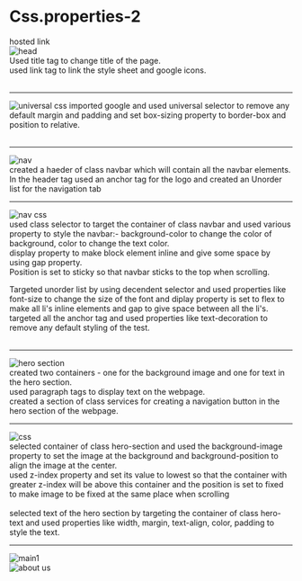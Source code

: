 # Css.properties-2
hosted link
<br>
![head](https://github.com/jaitensahu/Css.properties-2/assets/127736781/263fe958-d289-4c89-9c79-7293c65d1244)
<br>
Used title tag to change title of the page.<br>
used link tag to link the style sheet and google icons.<br>
<br><hr>

![universal css](https://github.com/jaitensahu/Css.properties-2/assets/127736781/bd8dc6cf-f312-4aba-807b-487e123beac1)
imported google and used universal selector to remove any default margin and padding and set box-sizing property to border-box and position to relative.<br>
<br><hr>
![nav](https://github.com/jaitensahu/Css.properties-2/assets/127736781/4121df54-3ac4-4822-946e-8ec9080250d6)<br>
created a haeder of class navbar which will contain all the navbar elements.<br>
In the header tag used an anchor tag for the logo and created an Unorder list for the navigation tab<br>
<hr>

![nav css](https://github.com/jaitensahu/Css.properties-2/assets/127736781/41e8783b-20e3-45e2-8221-d1c40d9434a8)
<br>
used class selector to target the container of class navbar and used various property to style the navbar:-
background-color to change the color of background, color to change the text color.<br>
display property to make block element inline and give some space by using gap property.<br>
Position is set to sticky so that navbar sticks to the top when scrolling.<br>

Targeted unorder list by using decendent selector and used properties like font-size to change the size of the font and diplay property is set to flex to make all li's inline elements and gap to give space between all the li's.<br>
targeted all the anchor tag and used properties like text-decoration to remove any default styling of the test.<br>
<br>
<hr>

![hero section](https://github.com/jaitensahu/Css.properties-2/assets/127736781/674596f2-02f2-4f6b-b297-e2bf6657269b)
<br>
created two containers - one for the background image and one for text in the hero section.<br>
used paragraph tags to display text on the webpage.<br>
created a section of class services for creating a navigation button in the hero section of the webpage.<br>
<hr>

![css](https://github.com/jaitensahu/Css.properties-2/assets/127736781/7b238380-b9da-4ad2-8742-fcca4c5b7bff)
<br>
selected container of class hero-section and used the background-image property to set the image at the background and background-position to align the image at the center.<br>
used z-index property and set its value to lowest so that the container with greater z-index will be above this container and the position is set to fixed to make image to be fixed at the same place when scrolling<br>
<br>
selected text of the hero section by targeting the container of class hero-text and used properties like width, margin, text-align, color, padding to style the text.<br>
<hr>

![main1](https://github.com/jaitensahu/Css.properties-2/assets/127736781/ede3ec7b-5037-43d0-988b-daf67185487a)
<br>
![about us](https://github.com/jaitensahu/Css.properties-2/assets/127736781/a43c4092-0a63-4fb5-9204-f42dc5ead2b0)
<br>


